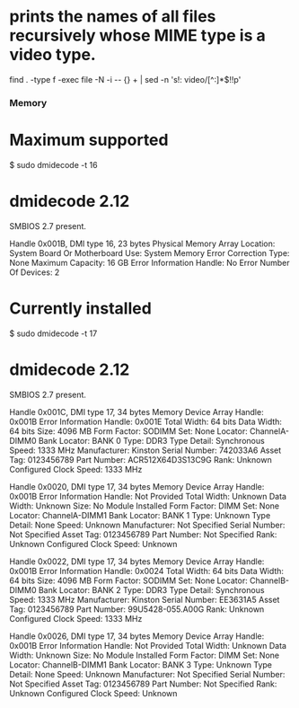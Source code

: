 # prints the names of all files recursively whose MIME type is a video type.
find . -type f -exec file -N -i -- {} + | sed -n 's!: video/[^:]*$!!p'




### Memory


# Maximum supported
$ sudo dmidecode -t 16
# dmidecode 2.12
SMBIOS 2.7 present.

Handle 0x001B, DMI type 16, 23 bytes
Physical Memory Array
	Location: System Board Or Motherboard
	Use: System Memory
	Error Correction Type: None
	Maximum Capacity: 16 GB
	Error Information Handle: No Error
	Number Of Devices: 2


# Currently installed
$ sudo dmidecode -t 17
# dmidecode 2.12
SMBIOS 2.7 present.

Handle 0x001C, DMI type 17, 34 bytes
Memory Device
	Array Handle: 0x001B
	Error Information Handle: 0x001E
	Total Width: 64 bits
	Data Width: 64 bits
	Size: 4096 MB
	Form Factor: SODIMM
	Set: None
	Locator: ChannelA-DIMM0
	Bank Locator: BANK 0
	Type: DDR3
	Type Detail: Synchronous
	Speed: 1333 MHz
	Manufacturer: Kinston
	Serial Number: 742033A6
	Asset Tag: 0123456789
	Part Number: ACR512X64D3S13C9G
	Rank: Unknown
	Configured Clock Speed: 1333 MHz

Handle 0x0020, DMI type 17, 34 bytes
Memory Device
	Array Handle: 0x001B
	Error Information Handle: Not Provided
	Total Width: Unknown
	Data Width: Unknown
	Size: No Module Installed
	Form Factor: DIMM
	Set: None
	Locator: ChannelA-DIMM1
	Bank Locator: BANK 1
	Type: Unknown
	Type Detail: None
	Speed: Unknown
	Manufacturer: Not Specified
	Serial Number: Not Specified
	Asset Tag: 0123456789
	Part Number: Not Specified
	Rank: Unknown
	Configured Clock Speed: Unknown

Handle 0x0022, DMI type 17, 34 bytes
Memory Device
	Array Handle: 0x001B
	Error Information Handle: 0x0024
	Total Width: 64 bits
	Data Width: 64 bits
	Size: 4096 MB
	Form Factor: SODIMM
	Set: None
	Locator: ChannelB-DIMM0
	Bank Locator: BANK 2
	Type: DDR3
	Type Detail: Synchronous
	Speed: 1333 MHz
	Manufacturer: Kinston
	Serial Number: EE3631A5
	Asset Tag: 0123456789
	Part Number: 99U5428-055.A00G
	Rank: Unknown
	Configured Clock Speed: 1333 MHz

Handle 0x0026, DMI type 17, 34 bytes
Memory Device
	Array Handle: 0x001B
	Error Information Handle: Not Provided
	Total Width: Unknown
	Data Width: Unknown
	Size: No Module Installed
	Form Factor: DIMM
	Set: None
	Locator: ChannelB-DIMM1
	Bank Locator: BANK 3
	Type: Unknown
	Type Detail: None
	Speed: Unknown
	Manufacturer: Not Specified
	Serial Number: Not Specified
	Asset Tag: 0123456789
	Part Number: Not Specified
	Rank: Unknown
	Configured Clock Speed: Unknown
